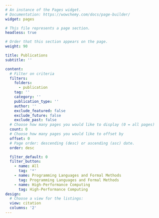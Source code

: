 ```yaml
---
# An instance of the Pages widget.
# Documentation: https://wowchemy.com/docs/page-builder/
widget: pages

# This file represents a page section.
headless: true

# Order that this section appears on the page.
weight: 90

title: Publications
subtitle: ''

content:
  # Filter on criteria
  filters:
    folders:
      - publication
    tag: ''
    category: ''
    publication_type: ''
    author: ''
    exclude_featured: false
    exclude_future: false
    exclude_past: false
  # Choose how many pages you would like to display (0 = all pages)
  count: 0
  # Choose how many pages you would like to offset by
  offset: 0
  # Page order: descending (desc) or ascending (asc) date.
  order: desc

  filter_default: 0
  filter_button:
    - name: All
      tag: '*'
    - name: Programming Languages and Formal Methods
      tag: Programming Languages and Formal Methods
    - name: High-Performance Computing
      tag: High-Performance Computing
design:
  # Choose a view for the listings:
  view: citation
  columns: '2'
---
```


